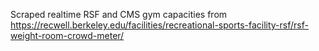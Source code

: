 Scraped realtime RSF and CMS gym capacities from https://recwell.berkeley.edu/facilities/recreational-sports-facility-rsf/rsf-weight-room-crowd-meter/
